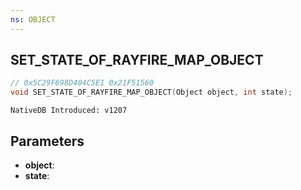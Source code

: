 ```yaml
---
ns: OBJECT
---
```

## SET_STATE_OF_RAYFIRE_MAP_OBJECT

```c
// 0x5C29F698D404C5E1 0x21F51560
void SET_STATE_OF_RAYFIRE_MAP_OBJECT(Object object, int state);
```

```
NativeDB Introduced: v1207
```

## Parameters
* **object**:
* **state**:
